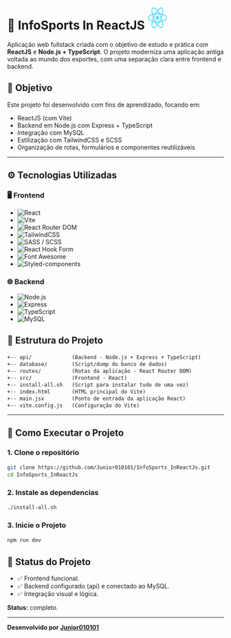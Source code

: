 # 🏀 InfoSports In ReactJS <picture><img src="https://github.com/devicons/devicon/blob/master/icons/react/react-original.svg" width="45" height="55"></picture>

Aplicação web fullstack criada com o objetivo de estudo e prática com **ReactJS** e **Node.js + TypeScript**. O projeto moderniza uma aplicação antiga voltada ao mundo dos esportes, com uma separação clara entre frontend e backend.

## 🎯 Objetivo

Este projeto foi desenvolvido com fins de aprendizado, focando em:

- ReactJS (com Vite)
- Backend em Node.js com Express + TypeScript
- Integração com MySQL
- Estilização com TailwindCSS e SCSS
- Organização de rotas, formulários e componentes reutilizáveis

---

## ⚙️ Tecnologias Utilizadas

### 🖥️ Frontend
- ![React](https://img.shields.io/badge/React-19-blue?logo=react)
- ![Vite](https://img.shields.io/badge/Vite-6-brightgreen?logo=vite)
- ![React Router DOM](https://img.shields.io/badge/React_Router_DOM-v7-red?logo=react-router)
- ![TailwindCSS](https://img.shields.io/badge/TailwindCSS-3-blue?logo=tailwind-css)
- ![SASS / SCSS](https://img.shields.io/badge/Sass-1.62-pink?logo=sass)
- ![React Hook Form](https://img.shields.io/badge/React_Hook_Form-7.39-purple)
- ![Font Awesome](https://img.shields.io/badge/Font_Awesome-6-black?logo=fontawesome)
- ![Styled-components](https://img.shields.io/badge/Styled_Components-5.3-darkgreen?logo=styled-components)

### 🌐 Backend
- ![Node.js](https://img.shields.io/badge/Node.js-18-green?logo=node.js)
- ![Express](https://img.shields.io/badge/Express-5-black?logo=express)
- ![TypeScript](https://img.shields.io/badge/TypeScript-5-blue?logo=typescript)
- ![MySQL](https://img.shields.io/badge/MySQL-8-blue?logo=mysql)

## 📁 Estrutura do Projeto

```
+-- api/             (Backend - Node.js + Express + TypeScript)
+-- database/        (Script/dump do banco de dados)
+-- routes/          (Rotas da aplicação - React Router DOM)
+-- src/             (Frontend - React)
+-- install-all.sh   (Script para instalar tudo de uma vez)
+-- index.html       (HTML principal do Vite)
+-- main.jsx         (Ponto de entrada da aplicação React)
+-- vite.config.js   (Configuração do Vite)
```
---

## 🚀 Como Executar o Projeto

### 1. Clone o repositório

```bash
git clone https://github.com/Junior010101/InfoSports_InReactJs.git
cd InfoSports_InReactJs
```

### 2. Instale as dependencias

```bash
./install-all.sh
```

### 3. Inicie o Projeto

```bash
npm run dev
```

## 📌 Status do Projeto
- ✅ Frontend funcional.
- ✅ Backend configurado (api) e conectado ao MySQL.
- ✅ Integração visual e lógica.

**Status:** completo.

---
**Desenvolvido por [Junior010101](https://github.com/Junior010101)**

